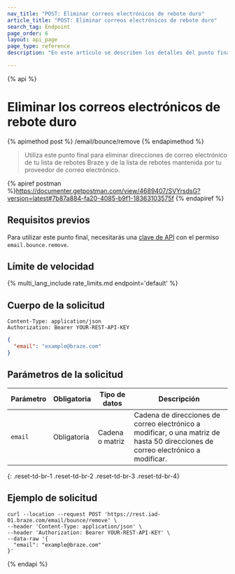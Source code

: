 ```yaml
---
nav_title: "POST: Eliminar correos electrónicos de rebote duro"
article_title: "POST: Eliminar correos electrónicos de rebote duro"
search_tag: Endpoint
page_order: 6
layout: api_page
page_type: reference
description: "En este artículo se describen los detalles del punto final Eliminar direcciones de correo electrónico de rebote duro de Braze."

---
```

{% api %}
# Eliminar los correos electrónicos de rebote duro
{% apimethod post %}
/email/bounce/remove
{% endapimethod %}

> Utiliza este punto final para eliminar direcciones de correo electrónico de tu lista de rebotes Braze y de la lista de rebotes mantenida por tu proveedor de correo electrónico.

{% apiref postman %}https://documenter.getpostman.com/view/4689407/SVYrsdsG?version=latest#7b87a884-fa20-4085-b9f1-18363103575f {% endapiref %}

## Requisitos previos

Para utilizar este punto final, necesitarás una [clave de API]({{site.baseurl}}/api/basics#rest-api-key/) con el permiso `email.bounce.remove`.

## Límite de velocidad

{% multi_lang_include rate_limits.md endpoint='default' %}

## Cuerpo de la solicitud

```
Content-Type: application/json
Authorization: Bearer YOUR-REST-API-KEY
```

```json
{
  "email": "example@braze.com"
}
```

## Parámetros de la solicitud

| Parámetro | Obligatoria | Tipo de datos | Descripción |
| ----------|-----------| ---------|------ |
| `email` | Obligatoria | Cadena o matriz | Cadena de direcciones de correo electrónico a modificar, o una matriz de hasta 50 direcciones de correo electrónico a modificar. |
{: .reset-td-br-1 .reset-td-br-2 .reset-td-br-3  .reset-td-br-4}

## Ejemplo de solicitud
```
curl --location --request POST 'https://rest.iad-01.braze.com/email/bounce/remove' \
--header 'Content-Type: application/json' \
--header 'Authorization: Bearer YOUR-REST-API-KEY' \
--data-raw '{
  "email": "example@braze.com"
}'
```

{% endapi %}
